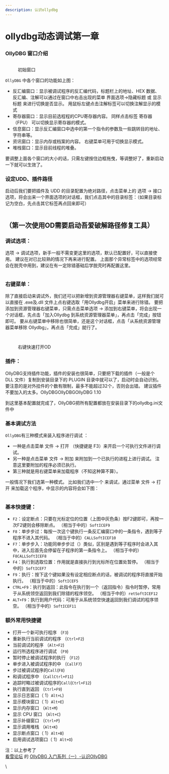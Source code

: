 ```yaml
---
description: 认识ollydbg
---
```


# ollydbg动态调试第一章

### OllyDBG 窗口介绍 <a href="#ollydbg-chuang-kou-jie-shao" id="ollydbg-chuang-kou-jie-shao"></a>

<figure><img src=".gitbook/assets/image (4) (1).png" alt=""><figcaption><p>初始窗口</p></figcaption></figure>

`OllyDBG` 中各个窗口的功能如上图：

* 反汇编窗口：显示被调试程序的反汇编代码，标题栏上的地址、HEX 数据、反汇编、注解可以通过在窗口中右击出现的菜单 界面选项->隐藏标题 或 显示标题 来进行切换是否显示。 用鼠标左键点击注解标签可以切换注解显示的模式
* 寄存器窗口：显示目前选程程的CPU寄存器内容。 同样点击标签 寄存器 （FPU） 可以切换显示寄存器的模式。
* 信息窗口：显示反汇编窗口中选中的第一个指令的参数及一些跳转目的地址、字符串等。
* 资讯窗口：显示内存或档案的内容。 右键菜单可用于切换显示模式。
* 堆栈窗口：显示目前线程的堆叠。

要调整上面各个窗口的大小的话，只需左键按住边框拖曳，等调整好了，重新启动一下就可以生效了。

### 设定UDD、插件路径 <a href="#she-ding-udd-wai-gua-lu-jing" id="she-ding-udd-wai-gua-lu-jing"></a>

启动后我们要把插件及 UDD 的目录配置为绝对路径，点击菜单上的 选项 -> 接口选项，将会出来一个界面选项的对话框，我们点击其中的目录标签：（如果目录标记为空白，先点击其它标签再点回来即可）

<figure><img src=".gitbook/assets/image (5).png" alt=""><figcaption></figcaption></figure>

## （第一次使用OD需要启动吾爱破解路径修复工具）

### 调试选项： <a href="#chu-cuo-xuan-xiang" id="chu-cuo-xuan-xiang"></a>

选项 -> 调试选项，新手一般不需变更这里的选项，默认已配置好，可以直接使用。 建议在对已比较熟的情况下再来进行配置。 上面那个异常标签中的选项经常会在脱壳中用到，建议在有一定除错基础后学脱壳时再配置这里。

<figure><img src=".gitbook/assets/image (2) (1).png" alt=""><figcaption></figcaption></figure>

### 右键菜单： <a href="#you-jian-xuan-chan" id="you-jian-xuan-chan"></a>

除了直接启动来调试外，我们还可以把新增到资源管理器右键菜单，这样我们就可以直接在 .exe及.dll 文件上点右键选取「用Ollydbg开启」菜单来进行除错。 要把添加到资源管理器右键菜单，只需点击菜单选项 -> 添加到右键菜单，将会出现一个对话框，先点击「加入Ollydbg 到系统资源管理器菜单」，再点击「完成」按钮即可。 要从右键菜单中移除也很简单，还是这个对话框，点击「从系统资源管理器菜单移除 Ollydbg」，再点击「完成」就行了。

<figure><img src=".gitbook/assets/image (3) (1).png" alt=""><figcaption></figcaption></figure>

<figure><img src=".gitbook/assets/image (1) (1).png" alt=""><figcaption><p>右键快速打开OD</p></figcaption></figure>

### 插件：

OllyDBG支持插件功能，插件的安装也很简单，只要把下载的插件（一般是个 DLL 文件）复制到安装目录下的 PLUGIN 目录中就可以了，启动时会自动识别。 要注意的是对外挂件的个数有限制，最多不能超过32个，否则会出错。 建议插件不要加入的太多。OllyDBGOllyDBGOllyDBG 1.10

到这里基本配置就完成了，OllyDBG把所有配置都放在安装目录下的ollydbg.ini文件中

### 基本调试方法 <a href="#ji-ben-chu-cuo-fang-fa" id="ji-ben-chu-cuo-fang-fa"></a>

`OllyDBG`有三种模式来装入程序进行调试 ：

* 一种是点击菜单 文件 -> 打开 （快捷键是 F3）来开启一个可执行文件进行调试。
* 另一种是点击菜单 文件 -> 附加 来附加到一个已执行的进程上进行调试。 注意这里要附加的程序必须已执行。
* 第三种就是用右键菜单来加载程序（不知这种算不算）。

一般情况下我们选第一种模式。 比如我们选中一个 来调试，通过菜单 文件 -> 打开 来加载这个程序，中显示的内容将会如下图：

<figure><img src=".gitbook/assets/image (6) (1).png" alt=""><figcaption></figcaption></figure>

### 基本快捷键： <a href="#ji-ben-kuai-jie-jian" id="ji-ben-kuai-jie-jian"></a>

* `F2`：设定断点：只要在光标定位的位置（上图中灰色条）按F2键即可，再按一次F2键则会移除断点。 （相当于中的）`SoftICEF9`
* `F8`：单步步过：每按一次这个键执行一条反汇编窗口中的一条指令，遇到等子程序不进入其代码。 （相当于中的）`CALLSoftICEF10`
* `F7`：单步步入：功能同单步步过（）类似，区别是遇到等子程序时会进入其中，进入后首先会停留在子程序的第一条指令上。 （相当于中的）`F8CALLSoftICEF8`
* `F4`：执行到选取位置：作用就是直接执行到光标所在位置处暂停。 （相当于中的）`SoftICEF7`
* `F9`：执行：按下这个键如果没有设定相应断点的话，被调试的程序将直接开始执行。 （相当于中的）`SoftICEF5`
* `CTRL+F9`：执行到返回：此指令在执行到一个（返回指令）指令时暂停，常用于从系统领空返回到我们除错的程序领空。 （相当于中的）`retSoftICEF12`
* `ALT+F9`：执行到用户代码：可用于从系统领空快速返回到我们调试的程序领空。 （相当于中的）`SoftICEF11`

### 额外常用快捷键 <a href="#e-wai-chang-yong-kuai-jie-jian" id="e-wai-chang-yong-kuai-jie-jian"></a>

* 打开一个新可执行程序 （`F3`)
* 重新执行当前调试的程序 （`Ctrl+F2`)
* 当前调试的程序 （`Alt+F2`)
* 运行所选程序进行调试 （`F9`)
* 暂时停止被调试程序的执行 （`F12`)
* 单步进入被调试程序的中 （`CallF7`)
* 步过被调试程序的`Call`(`F8`)
* 和调试程序中 （`CallCtrl+F11`)
* 追踪时略过被调试程序的`Call`(`Ctrl+F12`)
* 执行直到返回 （`Ctrl+F9`)
* 显示日志窗口（ 1）`Alt+L`)
* 显示模块窗口（ 1）`Alt+E`)
* 显示内存窗口 （`Alt+M`)
* 显示 CPU 窗口 （`Alt+C`)
* 显示补缀窗口 （`Ctrl+P`)
* 显示调用堆栈 （`Alt+K`)
* 显示断点窗口（ 1）`Alt+B`)
* 启用调试选项窗口（ 1）`Alt+O`)

注：以上参考了\
[看雪论坛](https://bbs.pediy.com/) 的 [OllyDBG 入门系列（一）-认识OllyDBG](https://bbs.pediy.com/thread-21284.htm)

\\
